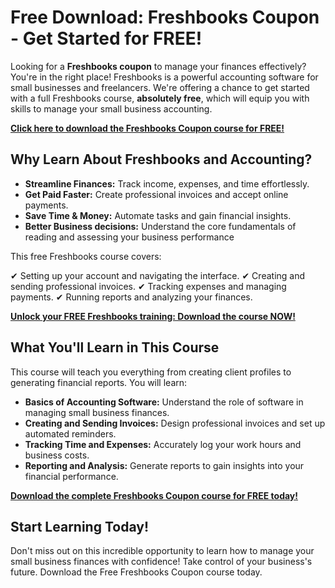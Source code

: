 # Free Download: Freshbooks Coupon - Get Started for FREE!

Looking for a **Freshbooks coupon** to manage your finances effectively? You're in the right place! Freshbooks is a powerful accounting software for small businesses and freelancers. We're offering a chance to get started with a full Freshbooks course, **absolutely free**, which will equip you with skills to manage your small business accounting.

[**Click here to download the Freshbooks Coupon course for FREE!**](https://udemywork.com/freshbooks-coupon)

## Why Learn About Freshbooks and Accounting?

*   **Streamline Finances:** Track income, expenses, and time effortlessly.
*   **Get Paid Faster:** Create professional invoices and accept online payments.
*   **Save Time & Money:** Automate tasks and gain financial insights.
*   **Better Business decisions:** Understand the core fundamentals of reading and assessing your business performance

This free Freshbooks course covers:

✔ Setting up your account and navigating the interface.
✔ Creating and sending professional invoices.
✔ Tracking expenses and managing payments.
✔ Running reports and analyzing your finances.

[**Unlock your FREE Freshbooks training: Download the course NOW!**](https://udemywork.com/freshbooks-coupon)

## What You'll Learn in This Course

This course will teach you everything from creating client profiles to generating financial reports. You will learn:

*   **Basics of Accounting Software:** Understand the role of software in managing small business finances.
*   **Creating and Sending Invoices:** Design professional invoices and set up automated reminders.
*   **Tracking Time and Expenses:** Accurately log your work hours and business costs.
*   **Reporting and Analysis:** Generate reports to gain insights into your financial performance.

[**Download the complete Freshbooks Coupon course for FREE today!**](https://udemywork.com/freshbooks-coupon)

## Start Learning Today!

Don't miss out on this incredible opportunity to learn how to manage your small business finances with confidence!
Take control of your business's future. Download the Free Freshbooks Coupon course today.
